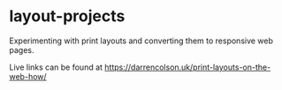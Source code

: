 # layout-projects
Experimenting with print layouts and converting them to responsive web pages.

Live links can be found at https://darrencolson.uk/print-layouts-on-the-web-how/
